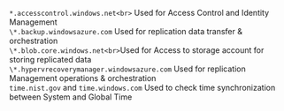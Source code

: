``*.accesscontrol.windows.net<br>`` Used for Access Control and Identity Management<br>``\*.backup.windowsazure.com`` Used for replication data transfer & orchestration <br> ``\*.blob.core.windows.net<br>``Used for Access to storage account for storing replicated data<br> ``\*.hypervrecoverymanager.windowsazure.com`` Used for replication Management operations & orchestration<br>
``time.nist.gov`` and ``time.windows.com`` Used to check time synchronization between System and Global Time